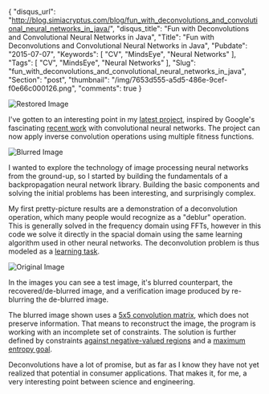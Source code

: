 {
  "disqus_url": "http://blog.simiacryptus.com/blog/fun_with_deconvolutions_and_convolutional_neural_networks_in_java/",
  "disqus_title": "Fun with Deconvolutions and Convolutional Neural Networks in Java",
  "Title": "Fun with Deconvolutions and Convolutional Neural Networks in Java",
  "Pubdate": "2015-07-07",
  "Keywords": [
    "CV",
    "MindsEye",
    "Neural Networks"
  ],
  "Tags": [
    "CV",
    "MindsEye",
    "Neural Networks"
  ],
  "Slug": "fun_with_deconvolutions_and_convolutional_neural_networks_in_java",
  "Section": "post",
  "thumbnail": "/img/7653d555-a5d5-486e-9cef-f0e66c000126.png",
  "comments": true
}

![Restored Image](/img/eeb05b91-ec1e-4fd3-a950-f82603c819a3.png)

I've gotten to an interesting point in my [latest project](https://github.com/acharneski/mindseye), inspired by Google's fascinating [recent work](http://googleresearch.blogspot.com/2015/06/inceptionism-going-deeper-into-neural.html) with convolutional neural networks. The project can now apply inverse convolution operations using multiple fitness functions.

![Blurred Image](/img/7653d555-a5d5-486e-9cef-f0e66c000126.png)

I wanted to explore the technology of image processing neural networks from the ground-up, so I started by building the fundamentals of a backpropagation neural network library. Building the basic components and solving the initial problems has been interesting, and surprisingly complex.

My first pretty-picture results are a demonstration of a deconvolution operation, which many people would recognize as a "deblur" operation. This is generally solved in the frequency domain using FFTs, however in this code we solve it directly in the spacial domain using the same learning algorithm used in other neural networks. The deconvolution problem is thus modeled as a [learning task](https://github.com/acharneski/mindseye/blob/blog20151018/src/test/java/com/simiacryptus/mindseye/test/demo/DeconvolutionTest.java#L117).

![Original Image](/img/791da52b-1b8c-4760-8070-185804b90054.png)

In the images you can see a test image, it's blurred counterpart, the recovered/de-blurred image, and a verification image produced by re-blurring the de-blurred image.

The blurred image shown uses a [5x5 convolution matrix](https://github.com/acharneski/mindseye/blob/blog20151018/src/test/java/com/simiacryptus/mindseye/test/demo/DeconvolutionTest.java#L77), which does not preserve information. That means to reconstruct the image, the program is working with an incomplete set of constraints. The solution is further defined by constraints [against negative-valued regions](https://github.com/acharneski/mindseye/blob/71281ea2c367e017bac1ea25bff44089eb52a0c2/src/test/java/com/simiacryptus/mindseye/test/dev/ImageNetworkDev.java#L67) and a [maximum entropy goal](https://github.com/acharneski/mindseye/blob/71281ea2c367e017bac1ea25bff44089eb52a0c2/src/test/java/com/simiacryptus/mindseye/test/dev/ImageNetworkDev.java#L82).

Deconvolutions have a lot of promise, but as far as I know they have not yet realized that potential in consumer applications. That makes it, for me, a very interesting point between science and engineering.